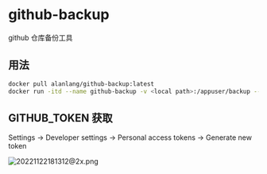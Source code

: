 # github-backup
github 仓库备份工具

## 用法

```bash
docker pull alanlang/github-backup:latest
docker run -itd --name github-backup -v <local path>:/appuser/backup --env GITHUB_TOKEN=<Your token here> --restart=always github-backup
```

## GITHUB_TOKEN 获取
Settings -> Developer settings -> Personal access tokens -> Generate new token

![20221122181312@2x.png](https://vip2.loli.io/2022/11/22/AhtiyE94rlcSwa6.png)